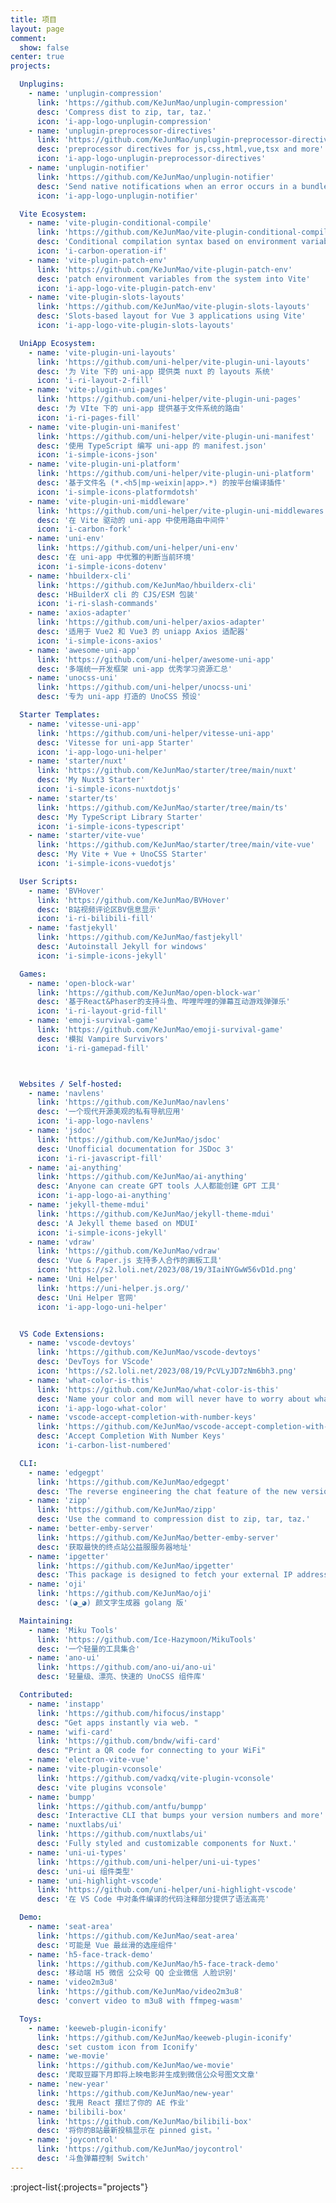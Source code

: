 ```yaml
---
title: 项目
layout: page
comment:
  show: false
center: true
projects:

  Unplugins:
    - name: 'unplugin-compression'
      link: 'https://github.com/KeJunMao/unplugin-compression'
      desc: 'Compress dist to zip, tar, taz.'
      icon: 'i-app-logo-unplugin-compression'
    - name: 'unplugin-preprocessor-directives'
      link: 'https://github.com/KeJunMao/unplugin-preprocessor-directives'
      desc: 'preprocessor directives for js,css,html,vue,tsx and more'
      icon: 'i-app-logo-unplugin-preprocessor-directives'
    - name: 'unplugin-notifier'
      link: 'https://github.com/KeJunMao/unplugin-notifier'
      desc: 'Send native notifications when an error occurs in a bundle build'
      icon: 'i-app-logo-unplugin-notifier'

  Vite Ecosystem:
    - name: 'vite-plugin-conditional-compile'
      link: 'https://github.com/KeJunMao/vite-plugin-conditional-compile'
      desc: 'Conditional compilation syntax based on environment variables for Vite.'
      icon: 'i-carbon-operation-if'
    - name: 'vite-plugin-patch-env'
      link: 'https://github.com/KeJunMao/vite-plugin-patch-env'
      desc: 'patch environment variables from the system into Vite'
      icon: 'i-app-logo-vite-plugin-patch-env'
    - name: 'vite-plugin-slots-layouts'
      link: 'https://github.com/KeJunMao/vite-plugin-slots-layouts'
      desc: 'Slots-based layout for Vue 3 applications using Vite'
      icon: 'i-app-logo-vite-plugin-slots-layouts'

  UniApp Ecosystem:
    - name: 'vite-plugin-uni-layouts'
      link: 'https://github.com/uni-helper/vite-plugin-uni-layouts'
      desc: '为 Vite 下的 uni-app 提供类 nuxt 的 layouts 系统'
      icon: 'i-ri-layout-2-fill'
    - name: 'vite-plugin-uni-pages'
      link: 'https://github.com/uni-helper/vite-plugin-uni-pages'
      desc: '为 VIte 下的 uni-app 提供基于文件系统的路由'
      icon: 'i-ri-pages-fill'
    - name: 'vite-plugin-uni-manifest'
      link: 'https://github.com/uni-helper/vite-plugin-uni-manifest'
      desc: '使用 TypeScript 编写 uni-app 的 manifest.json'
      icon: 'i-simple-icons-json'
    - name: 'vite-plugin-uni-platform'
      link: 'https://github.com/uni-helper/vite-plugin-uni-platform'
      desc: '基于文件名 (*.<h5|mp-weixin|app>.*) 的按平台编译插件'
      icon: 'i-simple-icons-platformdotsh'
    - name: 'vite-plugin-uni-middleware'
      link: 'https://github.com/uni-helper/vite-plugin-uni-middlewares'
      desc: '在 Vite 驱动的 uni-app 中使用路由中间件'
      icon: 'i-carbon-fork'
    - name: 'uni-env'
      link: 'https://github.com/uni-helper/uni-env'
      desc: '在 uni-app 中优雅的判断当前环境'
      icon: 'i-simple-icons-dotenv'
    - name: 'hbuilderx-cli'
      link: 'https://github.com/KeJunMao/hbuilderx-cli'
      desc: 'HBuilderX cli 的 CJS/ESM 包装'
      icon: 'i-ri-slash-commands'
    - name: 'axios-adapter'
      link: 'https://github.com/uni-helper/axios-adapter'
      desc: '适用于 Vue2 和 Vue3 的 uniapp Axios 适配器'
      icon: 'i-simple-icons-axios'
    - name: 'awesome-uni-app'
      link: 'https://github.com/uni-helper/awesome-uni-app'
      desc: '多端统一开发框架 uni-app 优秀学习资源汇总'
    - name: 'unocss-uni'
      link: 'https://github.com/uni-helper/unocss-uni'
      desc: '专为 uni-app 打造的 UnoCSS 预设'

  Starter Templates:
    - name: 'vitesse-uni-app'
      link: 'https://github.com/uni-helper/vitesse-uni-app'
      desc: 'Vitesse for uni-app Starter'
      icon: 'i-app-logo-uni-helper'
    - name: 'starter/nuxt'
      link: 'https://github.com/KeJunMao/starter/tree/main/nuxt'
      desc: 'My Nuxt3 Starter'
      icon: 'i-simple-icons-nuxtdotjs'
    - name: 'starter/ts'
      link: 'https://github.com/KeJunMao/starter/tree/main/ts'
      desc: 'My TypeScript Library Starter'
      icon: 'i-simple-icons-typescript'
    - name: 'starter/vite-vue'
      link: 'https://github.com/KeJunMao/starter/tree/main/vite-vue'
      desc: 'My Vite + Vue + UnoCSS Starter'
      icon: 'i-simple-icons-vuedotjs'

  User Scripts:
    - name: 'BVHover'
      link: 'https://github.com/KeJunMao/BVHover'
      desc: 'B站视频评论区BV信息显示'
      icon: 'i-ri-bilibili-fill'
    - name: 'fastjekyll'
      link: 'https://github.com/KeJunMao/fastjekyll'
      desc: 'Autoinstall Jekyll for windows'
      icon: 'i-simple-icons-jekyll'

  Games:
    - name: 'open-block-war'
      link: 'https://github.com/KeJunMao/open-block-war'
      desc: '基于React&Phaser的支持斗鱼、哔哩哔哩的弹幕互动游戏弹弹乐'
      icon: 'i-ri-layout-grid-fill'
    - name: 'emoji-survival-game'
      link: 'https://github.com/KeJunMao/emoji-survival-game'
      desc: '模拟 Vampire Survivors'
      icon: 'i-ri-gamepad-fill'



  Websites / Self-hosted:
    - name: 'navlens'
      link: 'https://github.com/KeJunMao/navlens'
      desc: '一个现代开源美观的私有导航应用'
      icon: 'i-app-logo-navlens'
    - name: 'jsdoc'
      link: 'https://github.com/KeJunMao/jsdoc'
      desc: 'Unofficial documentation for JSDoc 3'
      icon: 'i-ri-javascript-fill'
    - name: 'ai-anything'
      link: 'https://github.com/KeJunMao/ai-anything'
      desc: 'Anyone can create GPT tools 人人都能创建 GPT 工具'
      icon: 'i-app-logo-ai-anything'
    - name: 'jekyll-theme-mdui'
      link: 'https://github.com/KeJunMao/jekyll-theme-mdui'
      desc: 'A Jekyll theme based on MDUI'
      icon: 'i-simple-icons-jekyll'
    - name: 'vdraw'
      link: 'https://github.com/KeJunMao/vdraw'
      desc: 'Vue & Paper.js 支持多人合作的画板工具'
      icon: 'https://s2.loli.net/2023/08/19/3IaiNYGwW56vD1d.png'
    - name: 'Uni Helper'
      link: 'https://uni-helper.js.org/'
      desc: 'Uni Helper 官网'
      icon: 'i-app-logo-uni-helper'


  VS Code Extensions:
    - name: 'vscode-devtoys'
      link: 'https://github.com/KeJunMao/vscode-devtoys'
      desc: 'DevToys for VScode'
      icon: 'https://s2.loli.net/2023/08/19/PcVLyJD7zNm6bh3.png'
    - name: 'what-color-is-this'
      link: 'https://github.com/KeJunMao/what-color-is-this'
      desc: 'Name your color and mom will never have to worry about what that color is for again'
      icon: 'i-app-logo-what-color'
    - name: 'vscode-accept-completion-with-number-keys'
      link: 'https://github.com/KeJunMao/vscode-accept-completion-with-number-keys'
      desc: 'Accept Completion With Number Keys'
      icon: 'i-carbon-list-numbered'

  CLI:
    - name: 'edgegpt'
      link: 'https://github.com/KeJunMao/edgegpt'
      desc: 'The reverse engineering the chat feature of the new version of Bing.'
    - name: 'zipp'
      link: 'https://github.com/KeJunMao/zipp'
      desc: 'Use the command to compression dist to zip, tar, taz.'
    - name: 'better-emby-server'
      link: 'https://github.com/KeJunMao/better-emby-server'
      desc: '获取最快的终点站公益服服务器地址'
    - name: 'ipgetter'
      link: 'https://github.com/KeJunMao/ipgetter'
      desc: 'This package is designed to fetch your external IP address from the internet.'
    - name: 'oji'
      link: 'https://github.com/KeJunMao/oji'
      desc: '(◕‿◕) 颜文字生成器 golang 版'

  Maintaining:
    - name: 'Miku Tools'
      link: 'https://github.com/Ice-Hazymoon/MikuTools'
      desc: '一个轻量的工具集合'
    - name: 'ano-ui'
      link: 'https://github.com/ano-ui/ano-ui'
      desc: '轻量级、漂亮、快速的 UnoCSS 组件库'

  Contributed:
    - name: 'instapp'
      link: 'https://github.com/hifocus/instapp'
      desc: "Get apps instantly via web. "
    - name: 'wifi-card'
      link: 'https://github.com/bndw/wifi-card'
      desc: "Print a QR code for connecting to your WiFi"
    - name: 'electron-vite-vue'
    - name: 'vite-plugin-vconsole'
      link: 'https://github.com/vadxq/vite-plugin-vconsole'
      desc: 'vite plugins vconsole'
    - name: 'bumpp'
      link: 'https://github.com/antfu/bumpp'
      desc: 'Interactive CLI that bumps your version numbers and more'
    - name: 'nuxtlabs/ui'
      link: 'https://github.com/nuxtlabs/ui'
      desc: 'Fully styled and customizable components for Nuxt.'
    - name: 'uni-ui-types'
      link: 'https://github.com/uni-helper/uni-ui-types'
      desc: 'uni-ui 组件类型'
    - name: 'uni-highlight-vscode'
      link: 'https://github.com/uni-helper/uni-highlight-vscode'
      desc: '在 VS Code 中对条件编译的代码注释部分提供了语法高亮'

  Demo:
    - name: 'seat-area'
      link: 'https://github.com/KeJunMao/seat-area'
      desc: '可能是 Vue 最丝滑的选座组件'
    - name: 'h5-face-track-demo'
      link: 'https://github.com/KeJunMao/h5-face-track-demo'
      desc: '移动端 H5 微信 公众号 QQ 企业微信 人脸识别'
    - name: 'video2m3u8'
      link: 'https://github.com/KeJunMao/video2m3u8'
      desc: 'convert video to m3u8 with ffmpeg-wasm'

  Toys:
    - name: 'keeweb-plugin-iconify'
      link: 'https://github.com/KeJunMao/keeweb-plugin-iconify'
      desc: 'set custom icon from Iconify'
    - name: 'we-movie'
      link: 'https://github.com/KeJunMao/we-movie'
      desc: '爬取豆瓣下月即将上映电影并生成到微信公众号图文文章'
    - name: 'new-year'
      link: 'https://github.com/KeJunMao/new-year'
      desc: '我用 React 摆烂了你的 AE 作业'
    - name: 'bilibili-box'
      link: 'https://github.com/KeJunMao/bilibili-box'
      desc: '将你的B站最新投稿显示在 pinned gist。'
    - name: 'joycontrol'
      link: 'https://github.com/KeJunMao/joycontrol'
      desc: '斗鱼弹幕控制 Switch'
---
```


:project-list{:projects="projects"}
